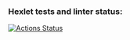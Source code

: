 ### Hexlet tests and linter status:
[![Actions Status](https://github.com/ZoricmaTs/frontend-project-lvl2/workflows/hexlet-check/badge.svg)](https://github.com/ZoricmaTs/frontend-project-lvl2/actions)
